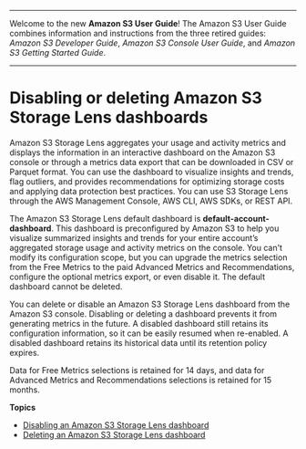 --------

Welcome to the new **Amazon S3 User Guide**\! The Amazon S3 User Guide combines information and instructions from the three retired guides: *Amazon S3 Developer Guide*, *Amazon S3 Console User Guide*, and *Amazon S3 Getting Started Guide*\.

--------

# Disabling or deleting Amazon S3 Storage Lens dashboards<a name="storage_lens_console_disabling_deleting"></a>

Amazon S3 Storage Lens aggregates your usage and activity metrics and displays the information in an interactive dashboard on the Amazon S3 console or through a metrics data export that can be downloaded in CSV or Parquet format\. You can use the dashboard to visualize insights and trends, flag outliers, and provides recommendations for optimizing storage costs and applying data protection best practices\. You can use S3 Storage Lens through the AWS Management Console, AWS CLI, AWS SDKs, or REST API\.



 The Amazon S3 Storage Lens default dashboard is **default\-account\-dashboard**\. This dashboard is preconfigured by Amazon S3 to help you visualize summarized insights and trends for your entire account’s aggregated storage usage and activity metrics on the console\. You can't modify its configuration scope, but you can upgrade the metrics selection from the Free Metrics to the paid Advanced Metrics and Recommendations, configure the optional metrics export, or even disable it\. The default dashboard cannot be deleted\. 

You can delete or disable an Amazon S3 Storage Lens dashboard from the Amazon S3 console\. Disabling or deleting a dashboard prevents it from generating metrics in the future\. A disabled dashboard still retains its configuration information, so it can be easily resumed when re\-enabled\. A disabled dashboard retains its historical data until its retention policy expires\. 

Data for Free Metrics selections is retained for 14 days, and data for Advanced Metrics and Recommendations selections is retained for 15 months\.

**Topics**
+ [Disabling an Amazon S3 Storage Lens dashboard](storage_lens_console_disabling.md)
+ [Deleting an Amazon S3 Storage Lens dashboard](storage_lens_console_deleting.md)